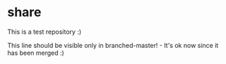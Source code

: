 # share
This is a test repository :)

This line should be visible only in branched-master! - It's ok now since it has been merged :)
